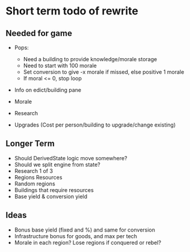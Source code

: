 # Short term todo of rewrite

## Needed for game

- Pops:
    - Need a building to provide knowledge/morale storage
    - Need to start with 100 morale
    - Set conversion to give -x morale if missed, else positive 1 morale
    - If moral <= 0, stop loop

- Info on edict/building pane
- Morale
- Research
- Upgrades (Cost per person/building to upgrade/change existing)

## Longer Term

- Should DerivedState logic move somewhere?
- Should we split engine from state?
- Research 1 of 3
- Regions Resources
- Random regions
- Buildings that require resources
- Base yield & conversion yield

## Ideas

- Bonus base yield (fixed and %) and same for conversion
- Infrastructure bonus for goods, and max per tech
- Morale in each region? Lose regions if conquered or rebel?
